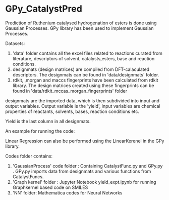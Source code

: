 # GPy_CatalystPred
Prediction of Ruthenium catalysed hydrogenation of esters is done using Gaussian Processes. GPy library has been used to implement Gaussian Processes. 

Datasets: 

1. 'data' folder contains all the excel files related to reactions curated from literature, descriptors of solvent, catalysts,esters, base and reaction conditions. 
2. designmats (design matrices) are compiled from DFT-calaculated descriptors. The designmats can be found in 'data/designmats' folder.
3. rdkit, ,morgan and maccs fingerprints have been calculated from rdkit library. The design matrices created using these fingerprints can be found in 'data/rdkit_mccas_morgan_fingerprints' folder

designmats are the imported data, which is then subdivided into input and output variables. Output variable is the 'yield', input variables are chemical properties of reactants, solvents, bases, reaction conditions etc.

Yield is the last column in all designmats.


An example for running the code:



Linear Regression can also be performed using the LinearKerenel in the GPy library. 

Codes folder contains:

1. 'GaussianProcess' code folder : Containing CatalystFunc.py and GPy.py . GPy.py imports data from designmats and various functions from CatalystFuncs.
2. 'Graph kernel' folder : Jupyter Notebook yield_expt.ipynb for running Graphkernel based code on SMILES
3. 'NN' folder: Mathematica codes for Neural Networks
